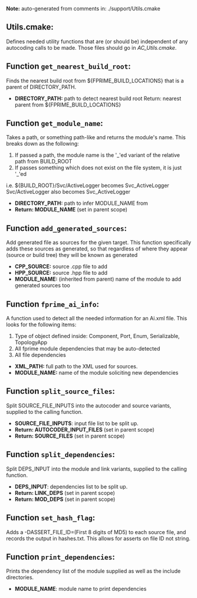 **Note:** auto-generated from comments in: ./support/Utils.cmake

## Utils.cmake:

Defines needed utility functions that are (or should be) independent of any autocoding calls to
be made. Those files should go in *AC_Utils.cmake*.


## Function `get_nearest_build_root`:

Finds the nearest build root from ${FPRIME_BUILD_LOCATIONS} that is a parent of DIRECTORY_PATH.

- **DIRECTORY_PATH:** path to detect nearest build root
Return: nearest parent from ${FPRIME_BUILD_LOCATIONS}


## Function `get_module_name`:

Takes a path, or something path-like and returns the module's name. This breaks down as the
following:

 1. If passed a path, the module name is the '_'ed variant of the relative path from BUILD_ROOT
 2. If passes something which does not exist on the file system, it is just '_'ed

i.e. ${BUILD_ROOT}/Svc/ActiveLogger becomes Svc_ActiveLogger
     Svc/ActiveLogger also becomes Svc_ActiveLogger

- **DIRECTORY_PATH:** path to infer MODULE_NAME from
- **Return: MODULE_NAME** (set in parent scope)


## Function `add_generated_sources`:

Add generated file as sources for the given target. This function specifically adds
these sources as generated, so that regardless of where they appear (source or build tree)
they will be known as generated

- **CPP_SOURCE:** source .cpp file to add
- **HPP_SOURCE:** source .hpp file to add
- **MODULE_NAME:** (inherited from parent) name of the module to add generated sources too


## Function `fprime_ai_info`:

A function used to detect all the needed information for an Ai.xml file. This looks for the following items:
 1. Type of object defined inside: Component, Port, Enum, Serializable, TopologyApp
 2. All fprime module dependencies that may be auto-detected
 3. All file dependencies

- **XML_PATH:** full path to the XML used for sources.
- **MODULE_NAME:** name of the module soliciting new dependencies


## Function `split_source_files`:

Split SOURCE_FILE_INPUTS into the autocoder and source variants, supplied to the calling function.

- **SOURCE_FILE_INPUTS**: input file list to be split up.
- **Return: AUTOCODER_INPUT_FILES** (set in parent scope)
- **Return: SOURCE_FILES** (set in parent scope)


## Function `split_dependencies`:

Split DEPS_INPUT into the module and link variants, supplied to the calling function.

- **DEPS_INPUT**: dependencies list to be split up.
- **Return: LINK_DEPS** (set in parent scope)
- **Return: MOD_DEPS** (set in parent scope)


## Function `set_hash_flag`:

Adds a -DASSERT_FILE_ID=(First 8 digits of MD5) to each source file, and records the output in
hashes.txt. This allows for asserts on file ID not string.


## Function `print_dependencies`:

Prints the dependency list of the module supplied as well as the include directories.

- **MODULE_NAME**: module name to print dependencies
